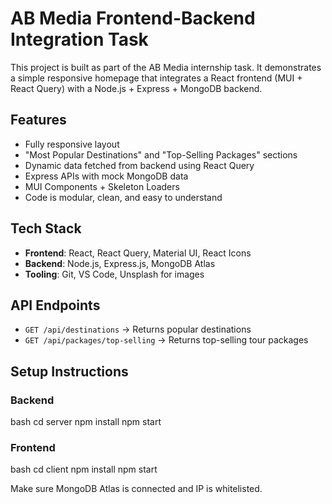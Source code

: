 # AB Media Frontend-Backend Integration Task

This project is built as part of the AB Media internship task. It demonstrates a simple responsive homepage that integrates a React frontend (MUI + React Query) with a Node.js + Express + MongoDB backend.

##  Features

- Fully responsive layout
- "Most Popular Destinations" and "Top-Selling Packages" sections
- Dynamic data fetched from backend using React Query
- Express APIs with mock MongoDB data
- MUI Components + Skeleton Loaders
- Code is modular, clean, and easy to understand

##  Tech Stack

- **Frontend**: React, React Query, Material UI, React Icons
- **Backend**: Node.js, Express.js, MongoDB Atlas
- **Tooling**: Git, VS Code, Unsplash for images

##  API Endpoints

- `GET /api/destinations` → Returns popular destinations
- `GET /api/packages/top-selling` → Returns top-selling tour packages

##  Setup Instructions

### Backend
bash
   cd server
   npm install
   npm start

### Frontend
bash 
   cd client
   npm install
   npm start

Make sure MongoDB Atlas is connected and IP is whitelisted.
